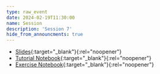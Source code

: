 ```yaml
---
type: raw_event
date: 2024-02-19T11:30:00
name: Session
description: 'Session 7'
hide_from_announcments: true
---
```



* [Slides](https://pynoon.github.io/curriculum/week_7/slides.html){:target="_blank"}{:rel="noopener"}
* [Tutorial Notebook](https://colab.research.google.com/github/pynoon/curriculum/blob/main/week_7/week_7_tutorial.ipynb){:target="_blank"}{:rel="noopener"}
* [Exercise Notebook](https://colab.research.google.com/github/pynoon/curriculum/blob/main/week_7/week_7_exercise.ipynb){:target="_blank"}{:rel="noopener"}
